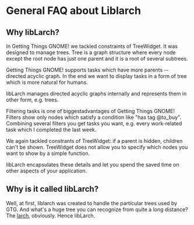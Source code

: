 # General FAQ about Liblarch

## Why libLarch?

In Getting Things GNOME! we tackled constraints of
TreeWidget. It was designed to manage trees. Tree is a
graph structure where every node except the root node has just one
parent and it is a root of several subtrees.

Getting Things GNOME! supports tasks which have more parents -- directed
acyclic graph. In the end we want to display tasks in a form of tree
which is more natural for humans.

libLarch manages directed acyclic graphs internally and represents them
in other form, e.g. trees.

Filtering tasks is one of biggestadvantages of Getting Things GNOME!
Filters show only nodes which satisfy a condition like "has tag
@to_buy". Combining several filters you get tasks you want, e.g. every
work-related task which I completed the last week.

We again tackled constrants of TreeWidget: if a parent is
hidden, children can't be shown. TreeWidget does not
allow you to specify which nodes you want to show by a simple function.

libLarch encapsulates these details and let you spend the saved time on
other aspects of your application.

## Why is it called libLarch?

Well, at first, liblarch was created to handle the particular trees used
by GTG. And what's a huge tree you can recognize from quite a long
distance? The [larch](https://en.wikipedia.org/wiki/Larch), obviously.
Hence libLarch.
